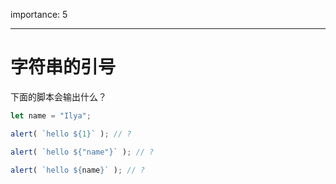 importance: 5

---

# 字符串的引号

下面的脚本会输出什么？

```js
let name = "Ilya";

alert( `hello ${1}` ); // ?

alert( `hello ${"name"}` ); // ?

alert( `hello ${name}` ); // ?
```
